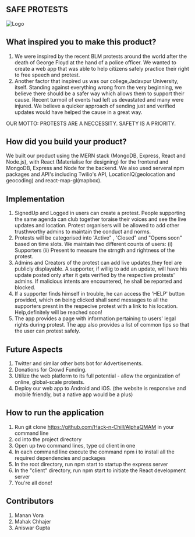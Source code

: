## SAFE PROTESTS

![Logo](https://www.freelogoservices.com/api/main/images/1j+ojFVDOMkX9Wytexe43D6kifCEqxVInxjIwXs1M3EMoAJtliAvj...Ro8...wy "Optional title")

## What inspired you to make this product?

1) We were inspired by the recent BLM protests around the world after the death of George Floyd at the hand of a police officer. We wanted to create a web app that was able to help citizens safely practice their right to free speech and protest.
2) Another factor that inspired us was our college,Jadavpur University, itself. Standing against everything wrong from the very beginning, we believe there should be a safer way which allows them to support their cause. Recent turmoil of events had left us devastated and many were injured. We believe a quicker approach of sending just and verified updates would have helped the cause in a great way.

OUR MOTTO: PROTESTS ARE A NECCESSITY. SAFETY IS A PRIORITY.

## How did you build your product?

We built our product using the MERN stack (MongoDB, Express, React and Node.js), with React (Materialise for designing) for the frontend and MongoDB, Express and Node for the backend. We also used serveral npm packages and API's including Twilio's API, LocationIQ(geolocation and geocoding) and react-map-gl(mapbox).

## Implementation

1) SignedUp and Logged in users can create a protest. People supporting the same agenda can club together toraise their voices and see the live updates and location. Protest organisers will be allowed to add other trusthworthy admins to maintain the conduct and norms.
2) Protests will be categorised into 'Active" , 'Closed" and "Opens soon" based on time slots. We maintain two different counts of users: (i) Supporters (ii) Present to measure the strngth and rightness of the protest.
3) Admins and Creators of the protest can add live updates,they feel are publicly displayable. A supporter, if willig to add an update, will have his update posted only after it gets verified by the respective protests' admins. If malicious intents are encountered, he shall be reported and blocked. 
4) If a supporter finds himself in trouble, he can access the 'HELP' button provided, which on being clicked shall send messages to all the supporters presnt in the respecive protest with a link to his location. Help,definitely will be reached soon!
5) The app provides a page with information pertaining to users' legal rights during protest. The app also provides a list of common tips so that the user can protest safely.

## Future Aspects

1) Twitter and similar other bots bot for Advertisements.
2) Donations for Crowd Funding.
3) Utilize the web platform to its full potential - allow the organization of online, global-scale protests.
4) Deploy our web app to Android and iOS. (the website is responsive and mobile friendly, but a native app would be a plus)

## How to run the application
1) Run git clone https://github.com/Hack-n-Chill/AlphaQMAM in your command line
2) cd into the project directory
3) Open up two command lines, type cd client in one 
4) In each command line execute the command npm i to install all the required dependencies and packages
5) In the root directory, run npm start to startup the express server
6) In the "client" directory, run npm start to initiate the React development server
7) You're all done!

## Contributors

1) Manan Vora
2) Mahak Chhajer
3) Aniswar Gupta

















